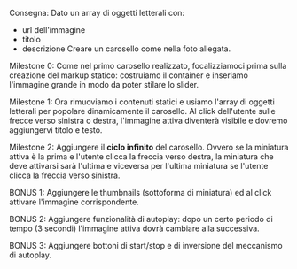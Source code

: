 Consegna:
Dato un array di oggetti letterali con:
 - url dell'immagine
 - titolo
 - descrizione
Creare un carosello come nella foto allegata.


Milestone 0:
Come nel primo carosello realizzato, focalizziamoci prima sulla creazione del markup statico: costruiamo il container e inseriamo l'immagine grande in modo da poter stilare lo slider.


Milestone 1:
Ora rimuoviamo i contenuti statici e usiamo l'array di oggetti letterali per popolare dinamicamente il carosello.
Al click dell'utente sulle frecce verso sinistra o destra, l'immagine attiva diventerà visibile e dovremo aggiungervi titolo e testo.


Milestone 2:
Aggiungere il **ciclo infinito** del carosello. Ovvero se la miniatura attiva è la prima e l'utente clicca la freccia verso destra, la miniatura che deve attivarsi sarà l'ultima e viceversa per l'ultima miniatura se l'utente clicca la freccia verso sinistra.


BONUS 1:
Aggiungere le thumbnails (sottoforma di miniatura) ed al click attivare l'immagine corrispondente.


BONUS 2:
Aggiungere funzionalità di autoplay: dopo un certo periodo di tempo (3 secondi) l'immagine attiva dovrà cambiare alla successiva.


BONUS 3:
Aggiungere bottoni di start/stop e di inversione del meccanismo di autoplay.
